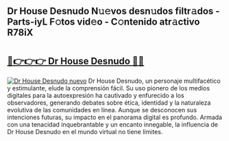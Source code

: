 ## Dr House Desnudo N𝚞𝚎vos desn𝚞dos filtr𝚊dos - Parts-iyL F𝚘tos vid𝚎o - C𝚘ntenido atr𝚊ctivo R78iX

# <h2><a href="http://mb0qk4u.tromn.icu/?c=Dr+House+Desnudo">🔗👉👉👉 Dr House Desnudo 🔗🔗</a></h2>

[![Dr House Desnudo nuevo](https://i.imgur.com/pEAQMta.gif)](http://mb0qk4u.tromn.icu/?c=Dr+House+Desnudo)
Dr House Desnudo, un personaje multifacético y estimulante, elude la comprensión fácil. Su uso pionero de los medios digitales para la autoexpresión ha cautivado y enfurecido a los observadores, generando debates sobre ética, identidad y la naturaleza evolutiva de las comunidades en línea. Aunque se desconocen sus intenciones futuras, su impacto en el panorama digital es profundo. Armada con una tenacidad inquebrantable y un encanto innegable, la influencia de Dr House Desnudo en el mundo virtual no tiene límites.
